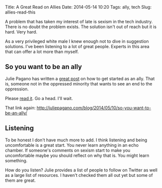 Title: A Great Read on Allies
Date: 2014-05-14 10:20
Tags: ally, tech
Slug: allies-read-this

A problem that has taken my interest of late is sexism in the tech industry. There is no doubt the problem exists. The solution isn't out of reach but it is hard. Very hard.

As a very privileged white male I knew enough not to dive in suggestion solutions. I've been listening to a lot of great people. Experts in this area that can offer a lot more than myself.

## So you want to be an ally

Julie Pagano has written a [great post](http://juliepagano.com/blog/2014/05/10/so-you-want-to-be-an-ally/) on how to get started as an ally. That is, someone not in the oppressed minority that wants to see an end to the oppression.

Please [read it](http://juliepagano.com/blog/2014/05/10/so-you-want-to-be-an-ally/). Go a head. I'll wait.

That link again: <http://juliepagano.com/blog/2014/05/10/so-you-want-to-be-an-ally/>

## Listening

To be honest I don't have much more to add. I think listening and being uncomfortable is a great start. You never learn anything in an echo chamber. If someone's comments on sexism start to make you uncomfortable maybe you should reflect on why that is. You might learn something.

How do you listen? Julie provides a list of people to follow on Twitter as well as a large list of resources. I haven't checked them all out yet but some of them are great.
